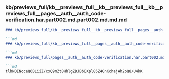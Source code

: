 ### kb/previews_full/kb__previews_full__kb__previews_full__kb__previews_full__pages__auth__auth_code-verification.har.part002.md.part002.md.md.md

```md
### kb/previews_full/kb__previews_full__kb__previews_full__pages__auth__auth_code-verification.har.part002.md.part002.md.md

```md
### kb/previews_full/kb__previews_full__pages__auth__auth_code-verification.har.part002.md.part002.md

```md
### kb/previews_full/pages__auth__auth_code-verification.har.part002.md (part 002)

```md
tlhNDINcceQ6BLiiZ/cxQ9mZtBHhlgZDJBbOXpl85Z4GnKchajAh2oQ8/U4kK
```

```

```

```

```
